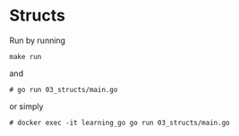 # Structs

Run by running

```
make run
```

and

```
# go run 03_structs/main.go
```

or simply

```
# docker exec -it learning_go go run 03_structs/main.go
```
